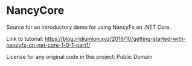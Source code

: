 
# NancyCore

Source for an introductory demo for using NancyFx on .NET
Core.

Link to tutorial: <https://blog.iridiumion.xyz/2016/10/getting-started-with-nancyfx-on-net-core-1-0-1-part1/>

License for any original code in this project: Public Domain